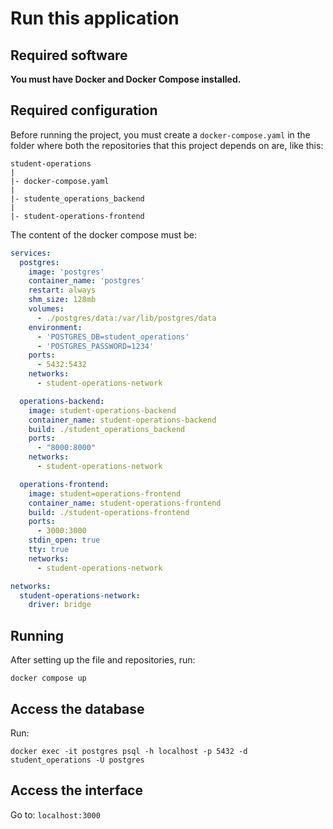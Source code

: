 # Run this application

## Required software

**You must have Docker and Docker Compose installed.**

## Required configuration

Before running the project, you must create a `docker-compose.yaml` in the folder where both the repositories that this project depends on are, like this:

```
student-operations
|
|- docker-compose.yaml
|
|- studente_operations_backend
|
|- student-operations-frontend
```

The content of the docker compose must be:

```yaml
services:
  postgres:
    image: 'postgres'
    container_name: 'postgres'
    restart: always
    shm_size: 128mb
    volumes:
      - ./postgres/data:/var/lib/postgres/data
    environment:
      - 'POSTGRES_DB=student_operations'
      - 'POSTGRES_PASSWORD=1234'
    ports:
      - 5432:5432
    networks:
      - student-operations-network

  operations-backend:
    image: student-operations-backend
    container_name: student-operations-backend
    build: ./student_operations_backend
    ports:
      - "8000:8000"
    networks:
      - student-operations-network

  operations-frontend:
    image: student=operations-frontend
    container_name: student-operations-frontend
    build: ./student-operations-frontend
    ports:
      - 3000:3000
    stdin_open: true
    tty: true
    networks:
      - student-operations-network

networks:
  student-operations-network:
    driver: bridge

```

## Running

After setting up the file and repositories, run:

`docker compose up`

## Access the database

Run:

`docker exec -it postgres psql -h localhost -p 5432 -d student_operations -U postgres`

## Access the interface

Go to: `localhost:3000`